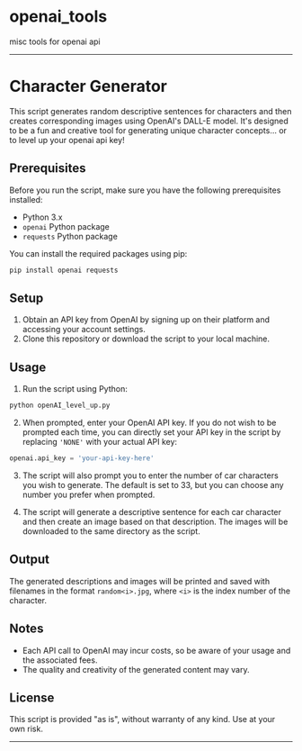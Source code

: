 # openai_tools
misc tools for openai api


---

# Character Generator

This script generates random descriptive sentences for characters and then creates corresponding images using OpenAI's DALL-E model. It's designed to be a fun and creative tool for generating unique character concepts... or to level up your openai api key!

## Prerequisites

Before you run the script, make sure you have the following prerequisites installed:

- Python 3.x
- `openai` Python package
- `requests` Python package

You can install the required packages using pip:

```bash
pip install openai requests
```

## Setup

1. Obtain an API key from OpenAI by signing up on their platform and accessing your account settings.
2. Clone this repository or download the script to your local machine.

## Usage

1. Run the script using Python:

```bash
python openAI_level_up.py
```

2. When prompted, enter your OpenAI API key. If you do not wish to be prompted each time, you can directly set your API key in the script by replacing `'NONE'` with your actual API key:

```python
openai.api_key = 'your-api-key-here'
```

3. The script will also prompt you to enter the number of car characters you wish to generate. The default is set to 33, but you can choose any number you prefer when prompted.

4. The script will generate a descriptive sentence for each car character and then create an image based on that description. The images will be downloaded to the same directory as the script.

## Output

The generated descriptions and images will be printed and saved with filenames in the format `random<i>.jpg`, where `<i>` is the index number of the character.

## Notes

- Each API call to OpenAI may incur costs, so be aware of your usage and the associated fees.
- The quality and creativity of the generated content may vary.

## License

This script is provided "as is", without warranty of any kind. Use at your own risk.

---
